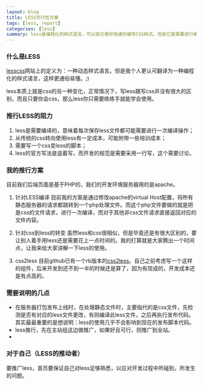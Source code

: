 ```yaml
---
layout: blog
title: LESS可行性方案
tags: [less, report]
categories: [less]
summary: less是编程化的样式语言，可以很方便并快速的编写CSS样式。但是它是需要进行编译的，在真实应用中就需要解决这个问题，怎么去做就是本文要讨论的
---
```

### 什么是LESS
[lesscss](http://www.lesscss.net)网站上的定义为：一种动态样式语言。但是我个人更认可翻译为一种编程化的样式语言，这样更通俗易懂。;)

less本质上就是css的另一种变化，正常情况下，写less跟写css并没有很大的区别，而且只要你会css，那么less你只需要练练手就能学会使用。

### 推行LESS的阻力
1. less是需要编译的，意味着每次保存less文件都可能需要进行一次编译操作；
2. 从传统的css转向使用less有一定成本，可能附带一些培训成本；
3. 需要写一个css变less的脚本；
4. less的官方写法是竖着写，而开发的规范是需要采用一行写，这个需要讨论。

### 我的推行方案
目前我们后端页面是基于PHP的，我们的开发环境服务器用的是apache。

1. 针对LESS编译
    目前我的方案是通过修改apache的virtual Host配置，将所有静态服务器的请求都跳转到一个php处理文件。而这个php文件要做的就是把是css的文件请求，进行一次编译，而对于其他非css文件请求直接返回对应的文件内容。

2. 针对css到less的转变
    虽然less和css很相似，但是毕竟还是有很大区别的，要让别人着手用less还是需要花上一点时间的。我的打算就是大家腾出一个时间点，让我来给大家讲解一下less的使用。

3. css2less
    目前github已有一个rb版本的[css2less](https://github.com/sickill/css2less)。自己之前考虑写一个这样的组件，后来开发到还不到一半的时候还是算了，因为有现成的，开发成本还是有点高的。

### 需要说明的几点
* 在服务器打包发布上线时，在处理静态文件时，主要指代的是css文件，先检测是否有对应的less文件更改，有则编译此less文件，之后再执行发布代码。其实最最重要的是想说明：less的使用几乎不会影响到现在的发布脚本代码。
* less推行，先在主站组这边做推广，如果好且可行，则推广到全站。
* 

### 对于自己（LESS的推动者）
要推广less，首页要保证自己对less足够熟悉，以应对开发过程中所碰到，所发生的问题。
